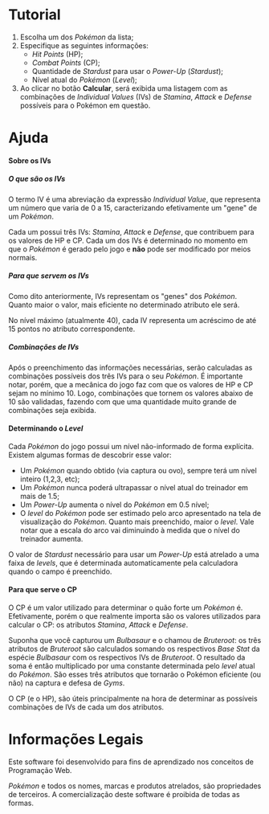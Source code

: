 # Tutorial
1. Escolha um dos *Pokémon* da lista;
2. Especifique as seguintes informações:
    * *Hit Points* (HP);
    * *Combat Points* (CP);
    * Quantidade de *Stardust* para usar o *Power-Up* (*Stardust*);
    * Nível atual do *Pokémon* (*Level*);
3. Ao clicar no botão **Calcular**, será exibida uma listagem com as combinações de *Individual Values* (IVs) de *Stamina*, *Attack* e *Defense* possíveis para o Pokémon em questão.

# Ajuda
#### Sobre os IVs
##### O que são os IVs
O termo IV é uma abreviação da expressão _Individual Value_, que representa um número que varia de 0 a 15, caracterizando efetivamente um "gene" de um _Pokémon_.

Cada um possui três IVs: _Stamina_, _Attack_ e _Defense_, que contribuem para os valores de HP e CP. Cada um dos IVs é determinado no momento em que o _Pokémon_ é gerado pelo jogo e **não** pode ser modificado por meios normais.

##### Para que servem os IVs
Como dito anteriormente, IVs representam os "genes" dos _Pokémon_. Quanto maior o valor, mais eficiente no determinado atributo ele será. 

No nível máximo (atualmente 40), cada IV representa um acréscimo de até 15 pontos no atributo correspondente.

##### Combinações de IVs
Após o preenchimento das informações necessárias, serão calculadas as combinações possíveis dos três IVs para o seu _Pokémon_. É importante notar, porém, que a mecânica do jogo faz com que os valores de HP e CP sejam no mínimo 10. Logo, combinações que tornem os valores abaixo de 10 são validadas, fazendo com que uma quantidade muito grande de combinações seja exibida.

#### Determinando o _Level_
Cada *Pokémon* do jogo possui um nível não-informado de forma explícita. Existem algumas formas de descobrir esse valor:
* Um _Pokémon_ quando obtido (via captura ou ovo), sempre terá um nível inteiro (1,2,3, etc);
* Um _Pokémon_ nunca poderá ultrapassar o nível atual do treinador em mais de 1.5;
* Um _Power-Up_ aumenta o nível do _Pokémon_ em 0.5 nível;
* O _level_ do _Pokémon_ pode ser estimado pelo arco apresentado na tela de visualização do _Pokémon_. Quanto mais preenchido, maior o _level_. Vale notar que a escala do arco vai diminuindo à medida que o nível do treinador aumenta.

O valor de _Stardust_ necessário para usar um _Power-Up_ está atrelado a uma faixa de _levels_, que é determinada automaticamente pela calculadora quando o campo é preenchido.

#### Para que serve o CP
O CP é um valor utilizado para determinar o quão forte um _Pokémon_ é. Efetivamente, porém o que realmente importa são os valores utilizados para calcular o CP: os atributos _Stamina_, _Attack_ e _Defense_.

Suponha que você capturou um _Bulbasaur_ e o chamou de _Bruteroot_: os três atributos de _Bruteroot_ são calculados somando os respectivos _Base Stat_ da espécie _Bulbasaur_ com os respectivos IVs de _Bruteroot_. O resultado da soma é então multiplicado por uma constante determinada pelo _level_ atual do _Pokémon_. São esses três atributos que tornarão o Pokémon eficiente (ou não) na captura e defesa de _Gyms_.

O CP (e o HP), são úteis principalmente na hora de determinar as possíveis combinações de IVs de cada um dos atributos.

# Informações Legais
Este software foi desenvolvido para fins de aprendizado nos conceitos de Programação Web.

_Pokémon_ e todos os nomes, marcas e produtos atrelados, são propriedades de terceiros. A comercialização deste software é proibida de todas as formas.
